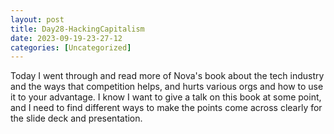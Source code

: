 ```yaml
---
layout: post
title: Day28-HackingCapitalism 
date: 2023-09-19-23-27-12
categories: [Uncategorized]
---
```


Today I went through and read more of Nova's book about the tech industry and the ways that competition helps, and hurts various orgs and how to use it to your advantage.  I know I want to give a talk on this book at some point, and I need to find different ways to make the points come across clearly for the slide deck and presentation.  